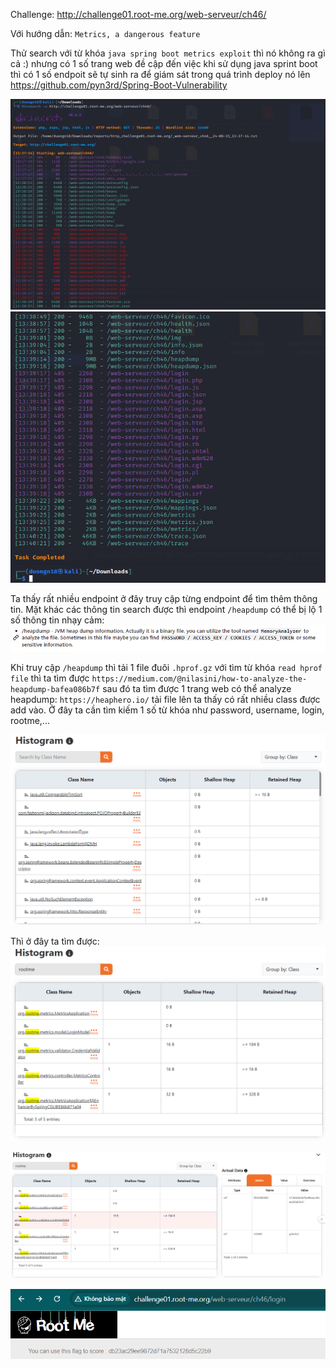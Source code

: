 Challenge: http://challenge01.root-me.org/web-serveur/ch46/

Với hướng dẫn: `Metrics, a dangerous feature`

Thử search với từ khóa `java spring boot metrics exploit` thì nó không ra gì cả :) nhưng có 1 số trang web đề cập đến việc khi sử dụng java sprint boot thì có 1 số endpoit sẽ tự sinh ra để giám sát trong quá trình deploy nó lên https://github.com/pyn3rd/Spring-Boot-Vulnerability

![alt text](image.png)
![alt text](image-1.png)

Ta thấy rất nhiều endpoint ở đây truy cập từng endpoint để tìm thêm thông tin. Mặt khác các thông tin search được thì endpoint `/heapdump` có thể bị lộ 1 số thông tin nhạy cảm: 
![alt text](image-2.png)


Khi truy cập `/heapdump` thì tải 1 file đuôi `.hprof.gz` với tìm từ khóa `read hprof file` thì ta tìm được `https://medium.com/@nilasini/how-to-analyze-the-heapdump-bafea086b7f` sau đó ta tìm được 1 trang web có thể analyze heapdump: `https://heaphero.io/` tải file lên ta thấy có rất nhiều class được add vào. Ở đây ta cần tìm kiếm 1 số từ khóa như password, username, login, rootme,...

![alt text](image-3.png)

Thì ở đây ta tìm được: 
![alt text](image-4.png)


![alt text](image-5.png)

![alt text](image-6.png)



